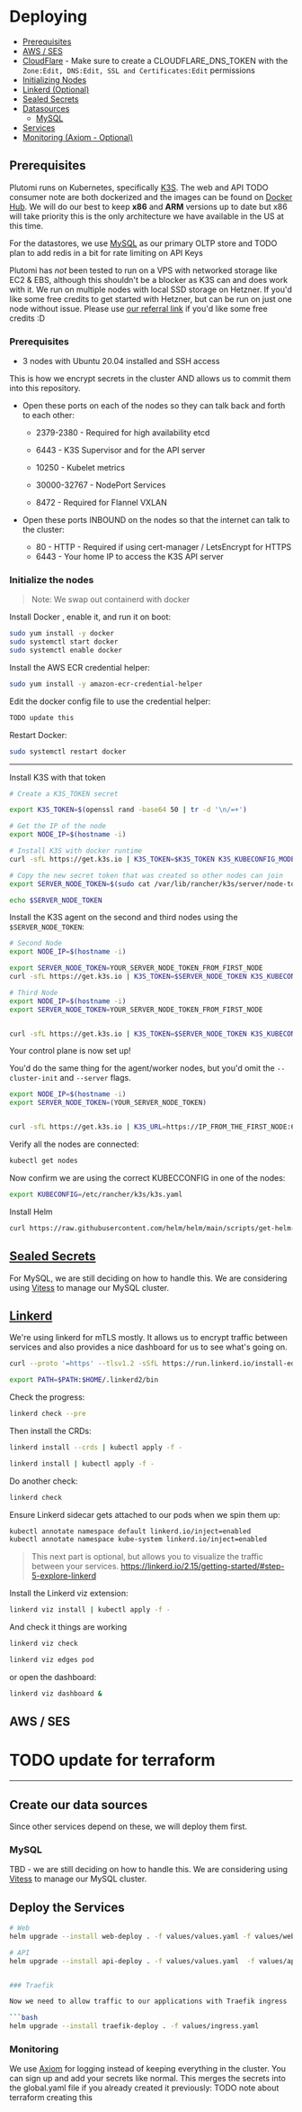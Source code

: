 # Deploying

- [Prerequisites](#prerequisites)
- [AWS / SES](#aws)
- [CloudFlare](#cloudflare) - Make sure to create a CLOUDFLARE_DNS_TOKEN with the `Zone:Edit, DNS:Edit, SSL and Certificates:Edit` permissions
- [Initializing Nodes](#initialize-the-nodes)
- [Linkerd (Optional)](#install-linkerd)
- [Sealed Secrets](#sealed-secrets)
- [Datasources](#create-our-data-sources)
  - [MySQL](#mysql)
- [Services](#deploy-the-services)
- [Monitoring (Axiom - Optional)](#monitoring)

## Prerequisites

Plutomi runs on Kubernetes, specifically [K3S](https://k3s.io). The web and API TODO consumer note are both dockerized and the images can be found on [Docker Hub](https://hub.docker.com/u/plutomi). We will do our best to keep **x86** and **ARM** versions up to date but x86 will take priority this is the only architecture we have available in the US at this time.

For the datastores, we use [MySQL](https://www.mysql.com/) as our primary OLTP store and TODO plan to add redis in a bit for rate limiting on API Keys

Plutomi has _not_ been tested to run on a VPS with networked storage like EC2 & EBS, although this shouldn't be a blocker as K3S can and does work with it. We run on multiple nodes with local SSD storage on Hetzner. If you'd like some free credits to get started with Hetzner, but can be run on just one node without issue. Please use [our referral link](https://hetzner.cloud/?ref=7BufEUOAUm8x) if you'd like some free credits :D

### Prerequisites

- 3 nodes with Ubuntu 20.04 installed and SSH access

This is how we encrypt secrets in the cluster AND allows us to commit them into this repository.

- Open these ports on each of the nodes so they can talk back and forth to each other:

  - 2379-2380 - Required for high availability etcd
  - 6443 - K3S Supervisor and for the API server
  - 10250 - Kubelet metrics

  - 30000-32767 - NodePort Services
  - 8472 - Required for Flannel VXLAN

- Open these ports INBOUND on the nodes so that the internet can talk to the cluster:

  - 80 - HTTP - Required if using cert-manager / LetsEncrypt for HTTPS
  <!-- - 443 - HTTPS -->
  - 6443 - Your home IP to access the K3S API server

### Initialize the nodes

> Note: We swap out containerd with docker

Install Docker , enable it, and run it on boot:

```bash
sudo yum install -y docker
sudo systemctl start docker
sudo systemctl enable docker
```

Install the AWS ECR credential helper:

```bash
sudo yum install -y amazon-ecr-credential-helper
```

Edit the docker config file to use the credential helper:

```bash
TODO update this
```

Restart Docker:

```bash
sudo systemctl restart docker
```

---

Install K3S with that token

```bash
# Create a K3S_TOKEN secret

export K3S_TOKEN=$(openssl rand -base64 50 | tr -d '\n/=+')

# Get the IP of the node
export NODE_IP=$(hostname -i)

# Install K3S with docker runtime
curl -sfL https://get.k3s.io | K3S_TOKEN=$K3S_TOKEN K3S_KUBECONFIG_MODE="644" sh -s - server --docker --cluster-init  --node-ip $NODE_IP --advertise-address $NODE_IP  --tls-san $NODE_IP

# Copy the new secret token that was created so other nodes can join
export SERVER_NODE_TOKEN=$(sudo cat /var/lib/rancher/k3s/server/node-token)

echo $SERVER_NODE_TOKEN
```

Install the K3S agent on the second and third nodes using the `$SERVER_NODE_TOKEN`:

```bash
# Second Node
export NODE_IP=$(hostname -i)

export SERVER_NODE_TOKEN=YOUR_SERVER_NODE_TOKEN_FROM_FIRST_NODE
curl -sfL https://get.k3s.io | K3S_TOKEN=$SERVER_NODE_TOKEN K3S_KUBECONFIG_MODE="644" sh -s - server --docker  --server https://IP_FROM_THE_FIRST_NODE:6443  --node-ip $NODE_IP --advertise-address $NODE_IP --tls-san $NODE_IP

# Third Node
export NODE_IP=$(hostname -i)
export SERVER_NODE_TOKEN=YOUR_SERVER_NODE_TOKEN_FROM_FIRST_NODE


curl -sfL https://get.k3s.io | K3S_TOKEN=$SERVER_NODE_TOKEN K3S_KUBECONFIG_MODE="644" sh -s - server  --docker --server https://IP_FROM_THE_FIRST_NODE:6443  --node-ip $NODE_IP --advertise-address $NODE_IP --tls-san $NODE_IP

```

Your control plane is now set up!

You'd do the same thing for the agent/worker nodes, but you'd omit the `--cluster-init` and `--server` flags.

```bash
export NODE_IP=$(hostname -i)
export SERVER_NODE_TOKEN=(YOUR_SERVER_NODE_TOKEN)


curl -sfL https://get.k3s.io | K3S_URL=https://IP_FROM_THE_FIRST_NODE:6443 K3S_TOKEN=$SERVER_NODE_TOKEN  K3S_KUBECONFIG_MODE="644" sh -s - --node-ip $NODE_IP --advertise-address $NODE_IP  --tls-san $NODE_IP
```

Verify all the nodes are connected:

```bash
kubectl get nodes
```

Now confirm we are using the correct KUBECCONFIG in one of the nodes:

```bash
export KUBECONFIG=/etc/rancher/k3s/k3s.yaml
```

Install Helm

```bash
curl https://raw.githubusercontent.com/helm/helm/main/scripts/get-helm-3 | bash
```

## [Sealed Secrets](https://github.com/bitnami-labs/sealed-secrets)

<!-- # TODO remove

Sealed secrets allow us to safely store encrypted secrets in the public repo.

Install it:

```bash
helm repo add sealed-secrets https://bitnami-labs.github.io/sealed-secrets

helm install sealed-secrets -n kube-system --set-string fullnameOverride=sealed-secrets-controller sealed-secrets/sealed-secrets
``` -->

<!-- Copy the KUBECONFIG file to your local machine: -->
<!--
```bash
scp -i ~/.ssh/YOUR_SSH_KEY root@YOUR_SERVER_IP:/etc/rancher/k3s/k3s.yaml ~/.kube/YOUR_CONFIG_NAME
```

Edit the file, and change the IP the master node that has the **sealed-secrets-controller** on it. You can find this node with:

```bash
kubectl get pods -o wide --all-namespaces | grep sealed-secrets-controller
``` -->

<!-- Then, ensure you're using it: -->

<!-- ```bash
export KUBECONFIG=~/.kube/YOUR_CONFIG_NAME
``` -->

<!-- If using Cloudflare for DNS, we need a token for cert-manager to use. We need to store it in a secret as well: -->

<!-- Create other global secrets shared by most of the backend: -->

<!-- # TODO MYSQL


Transfer the files over to your server in the `/k8s` directory and apply the secrets:

```bash
cd k8s && kubectl apply -f secrets/
``` -->

For MySQL, we are still deciding on how to handle this. We are considering using [Vitess](https://vitess.io/) to manage our MySQL cluster.

## [Linkerd](https://linkerd.io/)

We're using linkerd for mTLS mostly. It allows us to encrypt traffic between services and also provides a nice dashboard for us to see what's going on.

```bash
curl --proto '=https' --tlsv1.2 -sSfL https://run.linkerd.io/install-edge | sh
```

```bash
export PATH=$PATH:$HOME/.linkerd2/bin
```

Check the progress:

```bash
linkerd check --pre
```

Then install the CRDs:

```bash
linkerd install --crds | kubectl apply -f -

linkerd install | kubectl apply -f -
```

Do another check:

```bash
linkerd check
```

Ensure Linkerd sidecar gets attached to our pods when we spin them up:

```bash
kubectl annotate namespace default linkerd.io/inject=enabled
kubectl annotate namespace kube-system linkerd.io/inject=enabled
```

> This next part is optional, but allows you to visualize the traffic between your services.
> https://linkerd.io/2.15/getting-started/#step-5-explore-linkerd

Install the Linkerd viz extension:

```bash
linkerd viz install | kubectl apply -f -
```

And check it things are working

```bash
linkerd viz check

linkerd viz edges pod
```

or open the dashboard:

```bash
linkerd viz dashboard &
```

## AWS / SES

# TODO update for terraform

---

## Create our data sources

Since other services depend on these, we will deploy them first.

### MySQL

TBD - we are still deciding on how to handle this. We are considering using [Vitess](https://vitess.io/) to manage our MySQL cluster.

## Deploy the Services

````bash
# Web
helm upgrade --install web-deploy . -f values/values.yaml -f values/web.yaml -f values/production.yaml

# API
helm upgrade --install api-deploy . -f values/values.yaml  -f values/api.yaml -f values/production.yaml


### Traefik

Now we need to allow traffic to our applications with Traefik ingress

```bash
helm upgrade --install traefik-deploy . -f values/ingress.yaml
````

### Monitoring

We use [Axiom](https://axiom.co/) for logging instead of keeping everything in the cluster. You can sign up and add your secrets like normal. This merges the secrets into the global.yaml file if you already created it previously:
TODO note about terraform creating this
